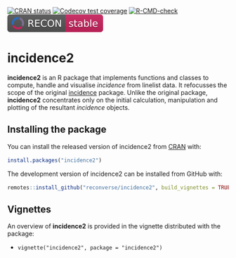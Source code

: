 
<!-- badges: start -->

[![CRAN
status](https://www.r-pkg.org/badges/version/incidence2)](https://CRAN.R-project.org/package=incidence2)
[![Codecov test
coverage](https://codecov.io/gh/reconverse/incidence2/branch/master/graph/badge.svg)](https://codecov.io/gh/reconverse/incidence2?branch=master)
[![R-CMD-check](https://github.com/reconverse/incidence2/actions/workflows/R-CMD-check.yaml/badge.svg)](https://github.com/reconverse/incidence2/actions/workflows/R-CMD-check.yaml)
[![](https://raw.githubusercontent.com/reconverse/reconverse.github.io/master/images/badge-stable.svg)](https://www.reconverse.org/lifecycle.html#stable)
<!-- badges: end -->

# incidence2

**incidence2** is an R package that implements functions and classes to
compute, handle and visualise *incidence* from linelist data. It
refocusses the scope of the original
[incidence](https://cran.r-project.org/package=incidence) package.
Unlike the original package, **incidence2** concentrates only on the
initial calculation, manipulation and plotting of the resultant
*incidence* objects.

## Installing the package

You can install the released version of incidence2 from
[CRAN](https://cran.r-project.org/) with:

``` r
install.packages("incidence2")
```

<div class="pkgdown-devel">

The development version of incidence2 can be installed from GitHub with:

``` r
remotes::install_github("reconverse/incidence2", build_vignettes = TRUE)
```

</div>

## Vignettes

An overview of **incidence2** is provided in the vignette distributed
with the package:

-   `vignette("incidence2", package = "incidence2")`
